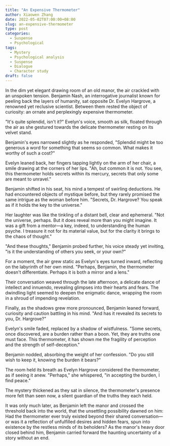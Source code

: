 ```yaml
---
title: "An Expensive Thermometer"
author: Xiaowen Zhang
date: 2022-05-02T07:00:00+08:00
slug: an-expensive-thermometer
type: post
categories:
  - Suspense
  - Psychological
tags:
  - Mystery
  - Psychological analysis
  - Suspense
  - Dialogue
  - Character study
draft: false
---
```


In the dim yet elegant drawing room of an old manor, the air crackled with an unspoken tension. Benjamin Nash, an interrogative journalist known for peeling back the layers of humanity, sat opposite Dr. Evelyn Hargrove, a renowned yet reclusive scientist. Between them rested the object of curiosity: an ornate and perplexingly expensive thermometer.

"It's quite splendid, isn't it?" Evelyn's voice, smooth as silk, floated through the air as she gestured towards the delicate thermometer resting on its velvet stand.

Benjamin's eyes narrowed slightly as he responded, "Splendid might be too generous a word for something that seems so common. What makes it worthy of such a cost?"

Evelyn leaned back, her fingers tapping lightly on the arm of her chair, a smile drawing at the corners of her lips. "Ah, but common it is not. You see, this thermometer holds secrets within its mercury, secrets that only some are meant to unravel."

Benjamin shifted in his seat, his mind a tempest of swirling deductions. He had encountered objects of mystique before, but they rarely promised the same intrigue as the woman before him. "Secrets, Dr. Hargrove? You speak as if it holds the key to the universe."

Her laughter was like the tinkling of a distant bell, clear and ephemeral. "Not the universe, perhaps. But it does reveal more than you might imagine. It was a gift from a mentor—a key, indeed, to understanding the human psyche. I treasure it not for its material value, but for the clarity it brings to the chaos of thought."

"And these thoughts," Benjamin probed further, his voice steady yet inviting, "is it the understanding of others you seek, or your own?"

For a moment, the air grew static as Evelyn's eyes turned inward, reflecting on the labyrinth of her own mind. "Perhaps, Benjamin, the thermometer doesn't differentiate. Perhaps it is both a mirror and a lens."

Their conversation weaved through the late afternoon, a delicate dance of intellect and innuendo, revealing glimpses into their hearts and fears. The dwindling light seemed to deepen the enigmatic dance, wrapping the room in a shroud of impending revelation.

Finally, as the shadows grew more pronounced, Benjamin leaned forward, curiosity and caution battling in his mind. "And has it revealed its secrets to you, Dr. Hargrove?"

Evelyn's smile faded, replaced by a shadow of wistfulness. "Some secrets, once discovered, are a burden rather than a boon. Yet, they are truths one must face. This thermometer, it has shown me the fragility of perception and the strength of self-deception."

Benjamin nodded, absorbing the weight of her confession. "Do you still wish to keep it, knowing the burden it bears?"

The room held its breath as Evelyn Hargrove considered the thermometer, as if seeing it anew. "Perhaps," she whispered, "in accepting the burden, I find peace."

The mystery thickened as they sat in silence, the thermometer's presence more felt than seen now, a silent guardian of the truths they each held.

It was only much later, as Benjamin left the manor and crossed the threshold back into the world, that the unsettling possibility dawned on him: Had the thermometer ever truly existed beyond their shared conversation—or was it a reflection of unfulfilled desires and hidden fears, spun into existence by the restless minds of its beholders? As the manor's heavy door closed behind him, Benjamin carried forward the haunting uncertainty of a story without an end.